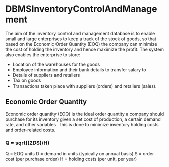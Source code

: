 # DBMSInventoryControlAndManagement
The aim of the inventory control and management database is to enable small and large enterprises to keep a track of the stock of goods, so that based on the Economic Order Quantity (EOQ) the company can minimize the cost of holding the inventory and hence maximize the profit.
The system also enables the enterprise to store: 
- Location of the warehouses for the goods
- Employee information and their bank details to transfer salary to
- Details of suppliers and retailers
- Tax on goods 
- Transactions taken place with suppliers (orders) and retailers (sales).
 
## Economic Order Quantity
Economic order quantity (EOQ) is the ideal order quantity a company should purchase for its inventory given a set cost of production, a certain demand rate, and other variables. This is done to minimize inventory holding costs and order-related costs.
### Q = sqrt((2*D*S)/H)
Q = EOQ units
D = demand in units (typically on annual basis)
S = order cost (per purchase order)
H = holding costs (per unit, per year)
